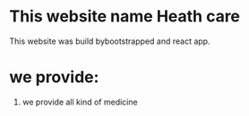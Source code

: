 # This website name Heath care

This website was build bybootstrapped and react app.


# we provide:
1. we provide all kind of medicine